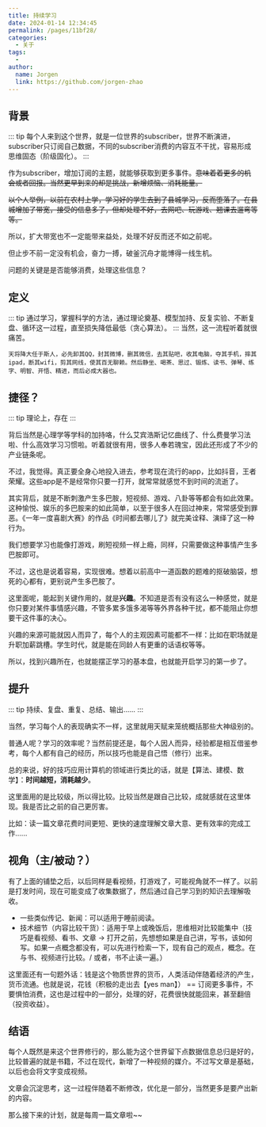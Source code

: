 ```yaml
---
title: 持续学习
date: 2024-01-14 12:34:45
permalink: /pages/11bf28/
categories:
  - 关于
tags:
  - 
author: 
  name: Jorgen
  link: https://github.com/jorgen-zhao
---
```

## 背景
::: tip 每个人来到这个世界，就是一位世界的subscriber，世界不断演进，subscriber只订阅自己数据，不同的subscriber消费的内容互不干扰，容易形成思维固态（阶级固化）。
:::

作为subscriber，增加订阅的主题，就能够获取到更多事件。~~意味着着更多的机会或者回报。当然更早到来的却是挑战，新增烦恼、消耗能量。~~ 

~~以个人举例，以前在农村上学，学习好的学生去到了县城学习，反而堕落了。在县城增加了带宽，接受的信息多了，但却处理不好，去网吧、玩游戏、翘课去遛弯等等。~~

所以，扩大带宽也不一定能带来益处，处理不好反而还不如之前呢。

但止步不前一定没有机会，奋力一搏，破釜沉舟才能博得一线生机。

问题的关键是是否能够消费，处理这些信息？

## 定义

::: tip 通过学习，掌握科学的方法，通过理论奠基、模型加持、反复实验、不断复盘、循环这一过程，直至损失降低最低（贪心算法）。
:::
当然，这一流程听着就很痛苦。

`
天将降大任于斯人，必先卸其QQ，封其微博，删其微信，去其贴吧，收其电脑，夺其手机，摔其ipad，断其wifi，剪其网线，使其百无聊赖。然后静坐、喝茶、思过、锻炼、读书、弹琴、练字、明智、开悟、精进，而后必成大器也。
`

## 捷径？

::: tip 理论上，存在
:::

背后当然是心理学等学科的加持咯，什么艾宾浩斯记忆曲线了、什么费曼学习法啦、什么高效学习习惯啦。听着就很有用，很多人奉若瑰宝，因此还形成了不少的产业链条呢。

不过，我觉得。真正要全身心地投入进去，参考现在流行的app，比如抖音，王者荣耀。这些app是不是经常你只要一打开，就常常就感觉不到时间的流逝了。

其实背后，就是不断刺激产生多巴胺，短视频、游戏、八卦等等都会有如此效果。这种愉悦、娱乐的多巴胺来的如此简单，以至于很多人在回过神来，常常感受到罪恶。《一年一度喜剧大赛》的作品《时间都去哪儿了》就完美诠释、演绎了这一种行为。

我们想要学习也能像打游戏，刷短视频一样上瘾，同样，只需要做这种事情产生多巴胺即可。

不过，这也是说着容易，实现很难。想着以前高中一道函数的题难的抠破脑袋，想死的心都有，更别说产生多巴胺了。

这里面呢，能起到关键作用的，就是**兴趣**。不知道是否有没有这么一种感觉，就是你只要对某件事情感兴趣，不管多累多饿多渴等等外界各种干扰，都不能阻止你想要干这件事的决心。

兴趣的来源可能就因人而异了，每个人的主观因素可能都不一样：比如在职场就是升职加薪跳槽。学生时代，就是能在同龄人有更重的话语权等等。

所以，找到兴趣所在，也就能摆正学习的基本盘，也就能开启学习的第一步了。


## 提升

::: tip 持续、复盘、重复、总结、输出……
:::

当然，学习每个人的表现确实不一样，这里就用天赋来笼统概括那些大神级别的。

普通人呢？学习的效率呢？当然前提还是，每个人因人而异，经验都是相互借鉴参考，每个人都有自己的经历，所以技巧也能是自己悟（修行）出来。

总的来说，好的技巧应用计算机的领域进行类比的话，就是【算法、建模、数学】：**时间越短，消耗越少**。

这里面用的是比较级，所以得比较。比较当然是跟自己比较，成就感就在这里体现。我是否比之前的自己更厉害。

比如：读一篇文章花费时间更短、更快的速度理解文章大意、更有效率的完成工作......



## 视角（主/被动？）

有了上面的铺垫之后，以后同样是看视频，打游戏了，可能视角就不一样了。以前是打发时间，现在可能变成了收集数据了，然后通过自己学习到的知识去理解吸收。

* 一些类似传记、新闻：可以适用于睡前阅读。
* 技术细节（内容比较干货）：适用于早上或晚饭后，思维相对比较能集中（技巧是看视频、看书、文章 → 打开之前，先想想如果是自己讲，写书，该如何写。如果一点概念都没有，可以先进行检索一下，现有自己的观点，概念。在与书、视频进行比较。/ 或者，书不止读一遍。）

这里面还有一句题外话：钱是这个物质世界的货币，人类活动伴随着经济的产生，货币流通。也就是说，花钱（积极的走出去【yes man】） == 订阅更多事件，不要惧怕消费，这也是过程中的一部分，处理的好，花费很快就能回来，甚至翻倍（投资收益）。


## 结语

每个人既然是来这个世界修行的，那么能为这个世界留下点数据信息总归是好的，比较普遍的就是书籍，不过在现代，新增了一种视频的媒介。不过写文章是基础，以后也会将文字变成视频。

文章会沉淀思考，这一过程伴随着不断修改，优化是一部分，当然更多是要产出新的内容。

那么接下来的计划，就是每周一篇文章啦~~